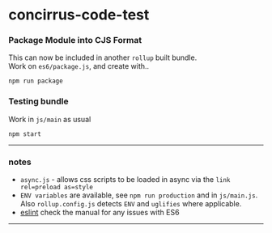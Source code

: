 # concirrus-code-test

### Package Module into CJS Format
This can now be included in another `rollup` built bundle.  
Work on `es6/package.js`, and create with..
    
    npm run package

### Testing bundle
Work in `js/main` as usual

    npm start

---

### notes
* `async.js` - allows css scripts to be loaded in async via the `link rel=preload as=style`
* `ENV variables` are available, see `npm run production` and in `js/main.js`. Also `rollup.config.js` detects `ENV` and `uglifies` where applicable.
* [eslint](http://eslint.org/docs/user-guide/configuring) check the manual for any issues with ES6

---
